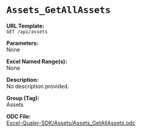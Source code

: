 # `Assets_GetAllAssets`

**URL Template:**  
`GET /api/assets`

**Parameters:**  
None

**Excel Named Range(s):**  
None

**Description:**  
No description provided.

**Group (Tag):**  
Assets

**ODC File:**  
[Excel-Qualer-SDK/Assets/Assets_GetAllAssets.odc](https://github.com/Johnson-Gage-Inspection-Inc/qualer-sdk-odc/blob/main/Excel-Qualer-SDK/Assets/Assets_GetAllAssets.odc)
